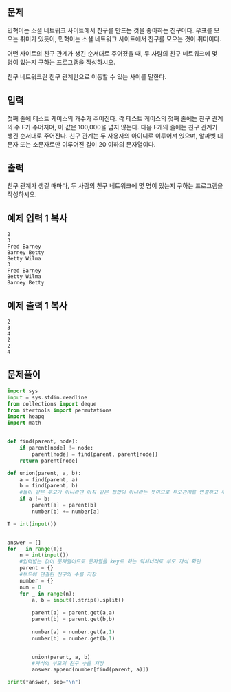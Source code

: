 ## 문제

민혁이는 소셜 네트워크 사이트에서 친구를 만드는 것을 좋아하는 친구이다. 우표를 모으는 취미가 있듯이, 민혁이는 소셜 네트워크 사이트에서 친구를 모으는 것이 취미이다.

어떤 사이트의 친구 관계가 생긴 순서대로 주어졌을 때, 두 사람의 친구 네트워크에 몇 명이 있는지 구하는 프로그램을 작성하시오.

친구 네트워크란 친구 관계만으로 이동할 수 있는 사이를 말한다.

## 입력

첫째 줄에 테스트 케이스의 개수가 주어진다. 각 테스트 케이스의 첫째 줄에는 친구 관계의 수 F가 주어지며, 이 값은 100,000을 넘지 않는다. 다음 F개의 줄에는 친구 관계가 생긴 순서대로 주어진다. 친구 관계는 두 사용자의 아이디로 이루어져 있으며, 알파벳 대문자 또는 소문자로만 이루어진 길이 20 이하의 문자열이다.

## 출력

친구 관계가 생길 때마다, 두 사람의 친구 네트워크에 몇 명이 있는지 구하는 프로그램을 작성하시오.

## 예제 입력 1 복사

```
2
3
Fred Barney
Barney Betty
Betty Wilma
3
Fred Barney
Betty Wilma
Barney Betty
```

## 예제 출력 1 복사

```
2
3
4
2
2
4
```

## 문제풀이


```python
import sys
input = sys.stdin.readline
from collections import deque
from itertools import permutations
import heapq
import math


def find(parent, node):
    if parent[node] != node:
        parent[node] = find(parent, parent[node])
    return parent[node]

def union(parent, a, b):
    a = find(parent, a)
    b = find(parent, b)
    #둘이 같은 부모가 아니라면 아직 같은 집합이 아니라는 뜻이므로 부모관계를 연결하고 부모의 친구 수에 자식의 친구 수를 저장
    if a != b:
        parent[a] = parent[b]
        number[b] += number[a]

T = int(input())


answer = []
for _ in range(T):
    n = int(input())
    #입력받는 값이 문자열이므로 문자열을 key로 하는 딕셔너리로 부모 자식 확인
    parent = {}
    #부모에 연결된 친구의 수를 저장
    number = {}
    num = 0
    for _ in range(n):
        a, b = input().strip().split()
        
        parent[a] = parent.get(a,a)
        parent[b] = parent.get(b,b)
        
        number[a] = number.get(a,1)
        number[b] = number.get(b,1)


        union(parent, a, b)
        #자식의 부모의 친구 수를 저장
        answer.append(number[find(parent, a)])

print(*answer, sep="\n")
```
